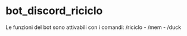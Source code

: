 # bot_discord_riciclo
Le funzioni del bot sono attivabili con i comandi: /riciclo   -   /mem   -   /duck
